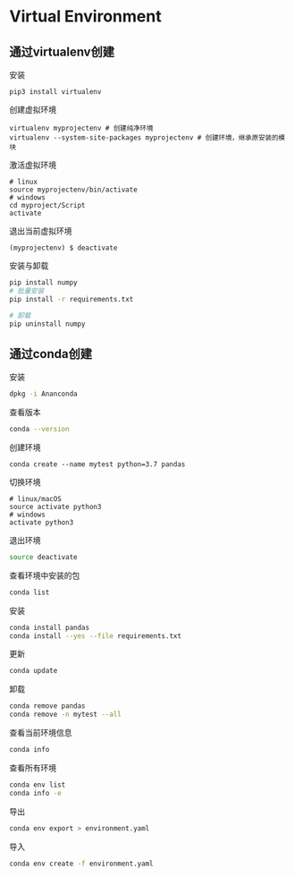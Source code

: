 # Virtual Environment

## 通过virtualenv创建

安装

```shell
pip3 install virtualenv
```

创建虚拟环境

```shell
virtualenv myprojectenv # 创建纯净环境
virtualenv --system-site-packages myprojectenv # 创建环境，继承原安装的模块
```

激活虚拟环境

```shell
# linux
source myprojectenv/bin/activate
# windows
cd myproject/Script
activate
```

退出当前虚拟环境

```shell
(myprojectenv) $ deactivate
```

安装与卸载

```sh
pip install numpy
# 批量安装
pip install -r requirements.txt

# 卸载
pip uninstall numpy
```



## 通过conda创建

安装

```sh
dpkg -i Ananconda
```

查看版本

```sh
conda --version
```

创建环境

```shell
conda create --name mytest python=3.7 pandas
```

切换环境

```shell
# linux/macOS
source activate python3
# windows
activate python3
```

退出环境

```sh
source deactivate
```

查看环境中安装的包

```sh
conda list
```

安装

```sh
conda install pandas
conda install --yes --file requirements.txt
```

更新

```sh
conda update
```

卸载

```sh
conda remove pandas
conda remove -n mytest --all
```

查看当前环境信息

```sh
conda info
```

查看所有环境

```sh
conda env list
conda info -e
```

导出

```sh
conda env export > environment.yaml
```

导入

```sh
conda env create -f environment.yaml
```

